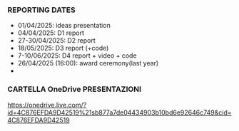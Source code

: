 ### REPORTING DATES
- 01/04/2025: ideas presentation
- 04/04/2025: D1 report
- 27-30/04/2025: D2 report
- 18/05/2025: D3 report (+code)
- 7-10/06/2025: D4 report + video + code
- 26/04/2025 (16:00): award ceremony(last year)
-

### CARTELLA OneDrive PRESENTAZIONI
https://onedrive.live.com/?id=4C876EFDA9D42519%21sb877a7de04434903b10bd6e92646c749&cid=4C876EFDA9D42519